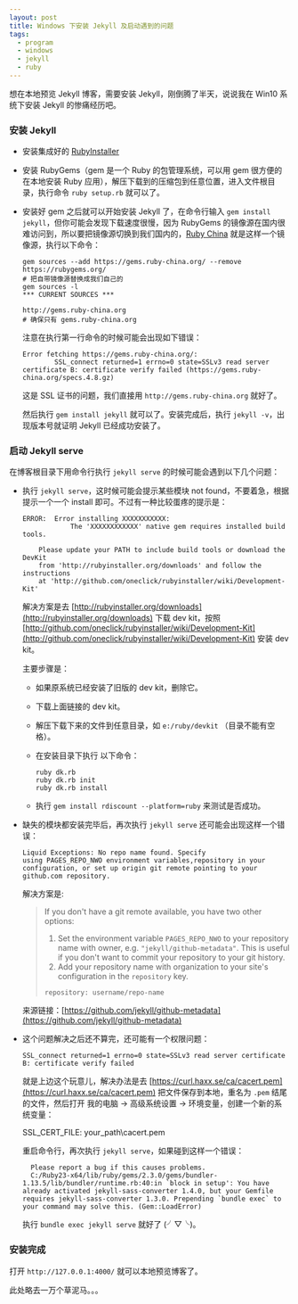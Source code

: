 ```yaml
---
layout: post
title: Windows 下安装 Jekyll 及启动遇到的问题
tags:
  - program
  - windows
  - jekyll
  - ruby
---
```


想在本地预览 Jekyll 博客，需要安装 Jekyll，刚倒腾了半天，说说我在 Win10 系统下安装 Jekyll 的惨痛经历吧。

### 安装 Jekyll

- 安装集成好的 [RubyInstaller](http://rubyinstaller.org/)

- 安装 RubyGems（gem 是一个 Ruby 的包管理系统，可以用 gem 很方便的在本地安装 Ruby 应用），解压下载到的压缩包到任意位置，进入文件根目录，执行命令 `ruby setup.rb` 就可以了。

- 安装好 gem 之后就可以开始安装 Jekyll 了，在命令行输入 `gem install jekyll`，但你可能会发现下载速度很慢，因为 RubyGems 的镜像源在国内很难访问到，所以要把镜像源切换到我们国内的，[Ruby China](http://gems.ruby-china.org/) 就是这样一个镜像源，执行以下命令：

  ```shell
  gem sources --add https://gems.ruby-china.org/ --remove https://rubygems.org/
  # 把自带镜像源替换成我们自己的
  gem sources -l
  *** CURRENT SOURCES ***

  http://gems.ruby-china.org
  # 确保只有 gems.ruby-china.org
  ```

  注意在执行第一行命令的时候可能会出现如下错误：

  ```shell
  Error fetching https://gems.ruby-china.org/:
          SSL_connect returned=1 errno=0 state=SSLv3 read server certificate B: certificate verify failed (https://gems.ruby-china.org/specs.4.8.gz)
  ```

  这是 SSL 证书的问题，我们直接用 `http://gems.ruby-china.org` 就好了。

  然后执行 `gem install jekyll` 就可以了。安装完成后，执行 `jekyll -v`，出现版本号就证明 Jekyll 已经成功安装了。

### 启动 Jekyll serve

在博客根目录下用命令行执行 `jekyll serve` 的时候可能会遇到以下几个问题：

- 执行 `jekyll serve`，这时候可能会提示某些模块 not found，不要着急，根据提示一个一个 install 即可。不过有一种比较蛋疼的提示是：

  ```shell
  ERROR:  Error installing XXXXXXXXXXX:
              The 'XXXXXXXXXXXX' native gem requires installed build tools.
         
      Please update your PATH to include build tools or download the DevKit
      from 'http://rubyinstaller.org/downloads' and follow the instructions
      at 'http://github.com/oneclick/rubyinstaller/wiki/Development-Kit'
  ```

  解决方案是去 [http://rubyinstaller.org/downloads](http://rubyinstaller.org/downloads) 下载 dev kit，按照 [http://github.com/oneclick/rubyinstaller/wiki/Development-Kit](http://github.com/oneclick/rubyinstaller/wiki/Development-Kit) 安装 dev kit。

  主要步骤是：

  - 如果原系统已经安装了旧版的 dev kit，删除它。

  - 下载上面链接的 dev kit。

  - 解压下载下来的文件到任意目录，如 `e:/ruby/devkit` （目录不能有空格）。

  - 在安装目录下执行 以下命令：

    ```shell
    ruby dk.rb
    ruby dk.rb init
    ruby dk.rb install
    ```
  - 执行 `gem install rdiscount --platform=ruby` 来测试是否成功。

- 缺失的模块都安装完毕后，再次执行 `jekyll serve` 还可能会出现这样一个错误：

  ```shell
  Liquid Exceptions: No repo name found. Specify using PAGES_REPO_NWO environment variables,repository in your configuration, or set up origin git remote pointing to your github.com repository.
  ```

  解决方案是:

  > If you don't have a git remote available, you have two other options:
  >
  > 1. Set the environment variable `PAGES_REPO_NWO` to your repository name with owner, e.g. `"jekyll/github-metadata"`. This is useful if you don't want to commit your repository to your git history.
  > 2. Add your repository name with organization to your site's configuration in the `repository` key.
  >
  > ```
  > repository: username/repo-name
  > ```

  来源链接：[https://github.com/jekyll/github-metadata](https://github.com/jekyll/github-metadata)

- 这个问题解决之后还不算完，还可能有一个权限问题：

  ```shell
  SSL_connect returned=1 errno=0 state=SSLv3 read server certificate B: certificate verify failed
  ```

   就是上边这个玩意儿，解决办法是去 [https://curl.haxx.se/ca/cacert.pem](https://curl.haxx.se/ca/cacert.pem) 把文件保存到本地，重名为 `.pem` 结尾的文件，然后打开 我的电脑 -> 高级系统设置 -> 环境变量，创建一个新的系统变量：

  SSL_CERT_FILE: your_path\cacert.pem

  重启命令行，再次执行 `jekyll serve`，如果碰到这样一个错误：

  ```shell
    Please report a bug if this causes problems.
    C:/Ruby23-x64/lib/ruby/gems/2.3.0/gems/bundler-1.13.5/lib/bundler/runtime.rb:40:in `block in setup': You have already activated jekyll-sass-converter 1.4.0, but your Gemfile requires jekyll-sass-converter 1.3.0. Prepending `bundle exec` to your command may solve this. (Gem::LoadError)
  ```

  执行 `bundle exec jekyll serve` 就好了 (╯▽╰)。

### 安装完成

打开 `http://127.0.0.1:4000/` 就可以本地预览博客了。

此处略去一万个草泥马。。。
